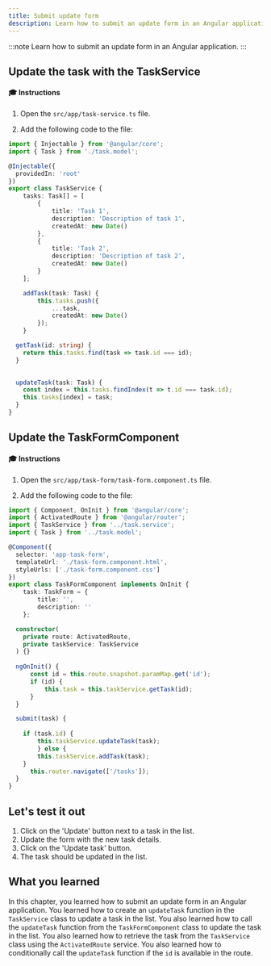 ```yaml
---
title: Submit update form
description: Learn how to submit an update form in an Angular application.
---
```


:::note
Learn how to submit an update form in an Angular application.
:::

## Update the task with the TaskService

#### 🎓 Instructions

1. Open the `src/app/task-service.ts` file.

2. Add the following code to the file:

```typescript ins={"Add a function to update a task": 36-39}
import { Injectable } from '@angular/core';
import { Task } from './task.model';

@Injectable({
  providedIn: 'root'
})
export class TaskService {
    tasks: Task[] = [
        {
            title: 'Task 1',
            description: 'Description of task 1',
            createdAt: new Date()
        },
        {
            title: 'Task 2',
            description: 'Description of task 2',
            createdAt: new Date()
        }
    ];

    addTask(task: Task) {
        this.tasks.push({
            ...task,
            createdAt: new Date()
        });
    }

  getTask(id: string) {
    return this.tasks.find(task => task.id === id);
  }

  
  updateTask(task: Task) {
    const index = this.tasks.findIndex(t => t.id === task.id);
    this.tasks[index] = task;
  }
}
```

## Update the TaskFormComponent

#### 🎓 Instructions

1. Open the `src/app/task-form/task-form.component.ts` file.

2. Add the following code to the file:

```typescript ins={"Add the updateTask function": 28-33}
import { Component, OnInit } from '@angular/core';
import { ActivatedRoute } from '@angular/router';
import { TaskService } from '../task.service';
import { Task } from '../task.model';

@Component({
  selector: 'app-task-form',
  templateUrl: './task-form.component.html',
  styleUrls: ['./task-form.component.css']
})
export class TaskFormComponent implements OnInit {
    task: TaskForm = {
        title: '',
        description: ''
    };

  constructor(
    private route: ActivatedRoute,
    private taskService: TaskService
  ) {}
    
  ngOnInit() {
      const id = this.route.snapshot.paramMap.get('id');
      if (id) {
          this.task = this.taskService.getTask(id);
      }
  }  

  submit(task) {
      
    if (task.id) {
        this.taskService.updateTask(task);
        } else {
        this.taskService.addTask(task);
    }
      this.router.navigate(['/tasks']);
  }
}
```

## Let's test it out

1. Click on the 'Update' button next to a task in the list.
2. Update the form with the new task details.
3. Click on the 'Update task' button.
4. The task should be updated in the list.

## What you learned

In this chapter, you learned how to submit an update form in an Angular application. You learned how to create an `updateTask` function in the `TaskService` class to update a task in the list. You also learned how to call the `updateTask` function from the `TaskFormComponent` class to update the task in the list. You also learned how to retrieve the task from the `TaskService` class using the `ActivatedRoute` service. You also learned how to conditionally call the `updateTask` function if the `id` is available in the route.


